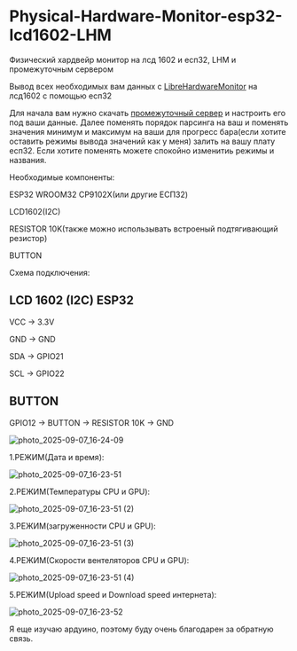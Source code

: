 # Physical-Hardware-Monitor-esp32-lcd1602-LHM
Физический хардвейр монитор на лсд 1602 и есп32, LHM и промежуточным сервером

Вывод всех необходимых вам данных с [LibreHardwareMonitor](https://github.com/LibreHardwareMonitor/LibreHardwareMonitor) на лсд1602 с помощью есп32

Для начала вам нужно скачать [промежуточный сервер](https://github.com/TonTon-Macout/web-server-for-Libre-Hardware-Monitor) и настроить его под ваши данные. Далее поменять порядок парсинга на ваш и поменять значения минимум и максимум на ваши для прогресс бара(если хотите оставить режимы вывода значений как у меня) залить на вашу плату есп32. Если хотите поменять можете спокойно изменитиь режимы и названия.

Необходимые компоненты:

ESP32 WROOM32 CP9102X(или другие ЕСП32)

LCD1602(I2C)

RESISTOR 10K(также можно использывать встроеный подтягивающий резистор)

BUTTON

Схема подключения:

LCD 1602 (I2C)    ESP32
-----------------------------
VCC          →   3.3V

GND          →   GND

SDA          →   GPIO21

SCL          →   GPIO22

BUTTON
-----------------------------
GPIO12 → BUTTON → RESISTOR 10K → GND

![photo_2025-09-07_16-24-09](https://github.com/user-attachments/assets/4a779daa-26ca-4ad9-85e3-ed335b2623d3)

1.РЕЖИМ(Дата и время):

![photo_2025-09-07_16-23-51](https://github.com/user-attachments/assets/e327f6b0-d62a-4360-9f55-298586c23103)

2.РЕЖИМ(Температуры CPU и GPU):

![photo_2025-09-07_16-23-51 (2)](https://github.com/user-attachments/assets/4961e117-262f-491e-aa26-f570b4a812b8)

3.РЕЖИМ(загруженности CPU и GPU):

![photo_2025-09-07_16-23-51 (3)](https://github.com/user-attachments/assets/4fe403db-0a41-46d7-9a35-db3be6002171)

4.РЕЖИМ(Скорости вентеляторов CPU и GPU):

![photo_2025-09-07_16-23-51 (4)](https://github.com/user-attachments/assets/8933c28d-9cab-4125-9ab8-d2b8a2e24187)

5.РЕЖИМ(Upload speed и Download speed интернета):

![photo_2025-09-07_16-23-52](https://github.com/user-attachments/assets/050e95aa-1c5e-41ed-b91a-d4489f1ff04f)

Я еще изучаю ардуино, поэтому буду очень благодарен за обратную связь.
